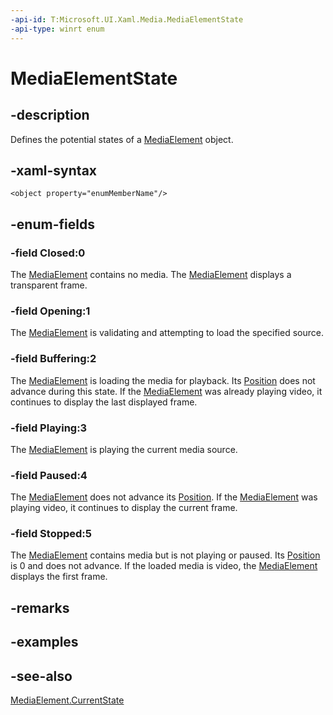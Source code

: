 ```yaml
---
-api-id: T:Microsoft.UI.Xaml.Media.MediaElementState
-api-type: winrt enum
---
```


<!-- Enumeration syntax
public enum Windows.UI.Xaml.Media.MediaElementState : int
-->

# MediaElementState

## -description
Defines the potential states of a [MediaElement](../microsoft.ui.xaml.controls/mediaelement.md) object.

## -xaml-syntax
```xaml
<object property="enumMemberName"/>
```


## -enum-fields
### -field Closed:0
The [MediaElement](../microsoft.ui.xaml.controls/mediaelement.md) contains no media. The [MediaElement](../microsoft.ui.xaml.controls/mediaelement.md) displays a transparent frame.

### -field Opening:1
The [MediaElement](../microsoft.ui.xaml.controls/mediaelement.md) is validating and attempting to load the specified source.

### -field Buffering:2
The [MediaElement](../microsoft.ui.xaml.controls/mediaelement.md) is loading the media for playback. Its [Position](../microsoft.ui.xaml.controls/mediaelement_position.md) does not advance during this state. If the [MediaElement](../microsoft.ui.xaml.controls/mediaelement.md) was already playing video, it continues to display the last displayed frame.

### -field Playing:3
The [MediaElement](../microsoft.ui.xaml.controls/mediaelement.md) is playing the current media source.

### -field Paused:4
The [MediaElement](../microsoft.ui.xaml.controls/mediaelement.md) does not advance its [Position](../microsoft.ui.xaml.controls/mediaelement_position.md). If the [MediaElement](../microsoft.ui.xaml.controls/mediaelement.md) was playing video, it continues to display the current frame.

### -field Stopped:5
The [MediaElement](../microsoft.ui.xaml.controls/mediaelement.md) contains media but is not playing or paused. Its [Position](../microsoft.ui.xaml.controls/mediaelement_position.md) is 0 and does not advance. If the loaded media is video, the [MediaElement](../microsoft.ui.xaml.controls/mediaelement.md) displays the first frame.


## -remarks

## -examples

## -see-also
[MediaElement.CurrentState](../microsoft.ui.xaml.controls/mediaelement_currentstate.md)
